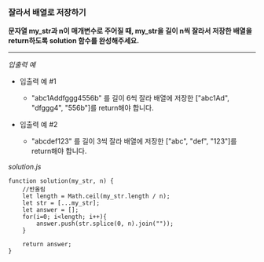 ### 잘라서 배열로 저장하기

**문자열 my_str과 n이 매개변수로 주어질 때, my_str을 길이 n씩 잘라서 저장한 배열을 return하도록 solution 함수를 완성해주세요.**

---

_입출력 예_

- 입출력 예 #1

  - "abc1Addfggg4556b" 를 길이 6씩 잘라 배열에 저장한 ["abc1Ad", "dfggg4", "556b"]를 return해야 합니다.

- 입출력 예 #2

  - "abcdef123" 를 길이 3씩 잘라 배열에 저장한 ["abc", "def", "123"]를 return해야 합니다.

_solution.js_

```
function solution(my_str, n) {
    //반올림
    let length = Math.ceil(my_str.length / n);
    let str = [...my_str];
    let answer = [];
    for(i=0; i<length; i++){
        answer.push(str.splice(0, n).join(""));
    }

    return answer;
}
```

